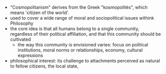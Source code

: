 - "Cosmopolitanism" derives from the Greek "kosmopolités", which means 'citizen of the world'.
- used to cover a wide range of moral and sociopolitical issues withink Philosophy
- the core idea is that all humans belong to a single community, regardless of their political affiliation, and that this community should be cultivated
	- the way this community is envisioned varies: focus on political institutions, moral norms or relationships, economy, cultural expressions
- philosophical interest: its challenge to attachments perceived as natural to fellow citizens, the local state, 